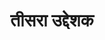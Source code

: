---
title: तीसरा उद्देशक

type: lesson

order:
  cat: anga
  aagam:
    position: 1
    depth: 1
  book:
    position: 1
    depth: 2
  chapter:
    position: 1
    depth: 3
  lesson: 
    position: 3
    depth: 4

parent: 
  type: chapter

children: 
  type: sutra
  count: 7

---
